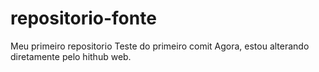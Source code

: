 # repositorio-fonte
 Meu primeiro repositorio
Teste do primeiro comit
Agora, estou alterando diretamente pelo hithub web.
